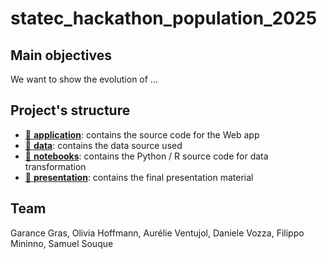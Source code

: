 # statec_hackathon_population_2025

## Main objectives
We want to show the evolution of ...

## Project's structure
 * [📁 **application**](./application/): contains the source code for the Web app
 * [📁 **data**](./data/): contains the data source used
 * [📁 **notebooks**](./notebooks/): contains the Python / R source code for data transformation
 * [📁 **presentation**](./presentation/): contains the final presentation material


## Team
Garance Gras, Olivia Hoffmann, Aurélie Ventujol, Daniele Vozza, Filippo Mininno, Samuel Souque